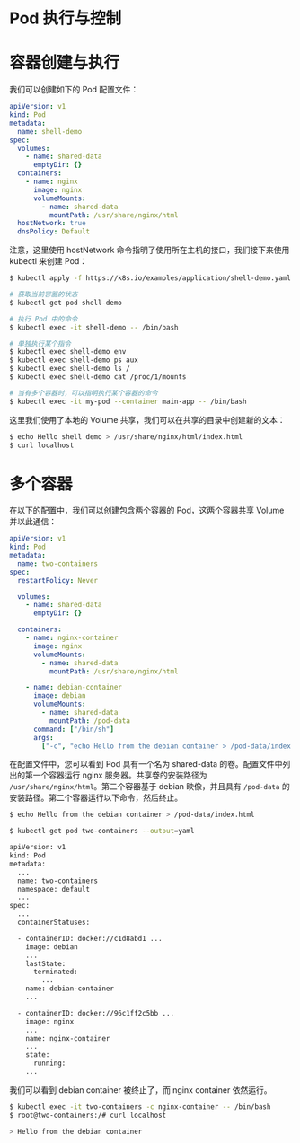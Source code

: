 # Pod 执行与控制

# 容器创建与执行

我们可以创建如下的 Pod 配置文件：

```yml
apiVersion: v1
kind: Pod
metadata:
  name: shell-demo
spec:
  volumes:
    - name: shared-data
      emptyDir: {}
  containers:
    - name: nginx
      image: nginx
      volumeMounts:
        - name: shared-data
          mountPath: /usr/share/nginx/html
  hostNetwork: true
  dnsPolicy: Default
```

注意，这里使用 hostNetwork 命令指明了使用所在主机的接口，我们接下来使用 kubectl 来创建 Pod：

```sh
$ kubectl apply -f https://k8s.io/examples/application/shell-demo.yaml

# 获取当前容器的状态
$ kubectl get pod shell-demo

# 执行 Pod 中的命令
$ kubectl exec -it shell-demo -- /bin/bash

# 单独执行某个指令
$ kubectl exec shell-demo env
$ kubectl exec shell-demo ps aux
$ kubectl exec shell-demo ls /
$ kubectl exec shell-demo cat /proc/1/mounts

# 当有多个容器时，可以指明执行某个容器的命令
$ kubectl exec -it my-pod --container main-app -- /bin/bash
```

这里我们使用了本地的 Volume 共享，我们可以在共享的目录中创建新的文本：

```sh
$ echo Hello shell demo > /usr/share/nginx/html/index.html
$ curl localhost
```

# 多个容器

在以下的配置中，我们可以创建包含两个容器的 Pod，这两个容器共享 Volume 并以此通信：

```yml
apiVersion: v1
kind: Pod
metadata:
  name: two-containers
spec:
  restartPolicy: Never

  volumes:
    - name: shared-data
      emptyDir: {}

  containers:
    - name: nginx-container
      image: nginx
      volumeMounts:
        - name: shared-data
          mountPath: /usr/share/nginx/html

    - name: debian-container
      image: debian
      volumeMounts:
        - name: shared-data
          mountPath: /pod-data
      command: ["/bin/sh"]
      args:
        ["-c", "echo Hello from the debian container > /pod-data/index.html"]
```

在配置文件中，您可以看到 Pod 具有一个名为 shared-data 的卷。配置文件中列出的第一个容器运行 nginx 服务器。共享卷的安装路径为 `/usr/share/nginx/html`。第二个容器基于 debian 映像，并且具有 `/pod-data` 的安装路径。第二个容器运行以下命令，然后终止。

```sh
$ echo Hello from the debian container > /pod-data/index.html
```

```sh
$ kubectl get pod two-containers --output=yaml

apiVersion: v1
kind: Pod
metadata:
  ...
  name: two-containers
  namespace: default
  ...
spec:
  ...
  containerStatuses:

  - containerID: docker://c1d8abd1 ...
    image: debian
    ...
    lastState:
      terminated:
        ...
    name: debian-container
    ...

  - containerID: docker://96c1ff2c5bb ...
    image: nginx
    ...
    name: nginx-container
    ...
    state:
      running:
    ...
```

我们可以看到 debian container 被终止了，而 nginx container 依然运行。

```sh
$ kubectl exec -it two-containers -c nginx-container -- /bin/bash
$ root@two-containers:/# curl localhost

> Hello from the debian container
```
